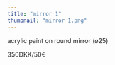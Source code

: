 ```yaml
---
title: "mirror 1"
thumbnail: "mirror 1.png"
---
```


acrylic paint on round mirror (ø25)


350DKK/50€